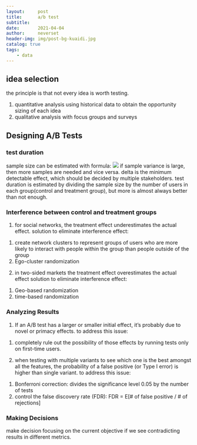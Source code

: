 ```yaml
---
layout:     post
title:      a/b test
subtitle:   
date:       2021-04-04
author:     neverset
header-img: img/post-bg-kuaidi.jpg
catalog: true
tags:
    - data
---
```


## idea selection
the principle is that not every idea is worth testing.
1. quantitative analysis using historical data to obtain the opportunity sizing of each idea
2. qualitative analysis with focus groups and surveys

## Designing A/B Tests
### test duration
sample size can be estimated with formula: 
![](https://raw.githubusercontent.com/neverset123/cloudimg/master/Img1-GM5v-_GAJ6-rVcnfx6iBJw.png)
if sample variance is large, then more samples are needed and vice versa.
delta is the minimum detectable effect, which should be decided by multiple stakeholders.
test duration is estimated by dividing the sample size by the number of users in each group(control and treatment group), but more is almost always better than not enough.
### Interference between control and treatment groups
1. for social networks, the treatment effect underestimates the actual effect. 
solution to eliminate interference effect:
1) create network clusters to represent groups of users who are more likely to interact with people within the group than people outside of the group
2) Ego-cluster randomization

2. in two-sided markets the treatment effect overestimates the actual effect
solution to eliminate interference effect:
1) Geo-based randomization
2) time-based randomization
### Analyzing Results
1. If an A/B test has a larger or smaller initial effect, it’s probably due to novel or primacy effects.
to address this issue:
1) completely rule out the possibility of those effects by running tests only on first-time users.
2. when testing with multiple variants to see which one is the best amongst all the features, the probability of a false positive (or Type I error) is higher than single variant.
to address this issue:
1) Bonferroni correction: divides the significance level 0.05 by the number of tests
2) control the false discovery rate (FDR): FDR = E[# of false positive / # of rejections]
### Making Decisions
make decision focusing on the current objective if we see contradicting results in different metrics.



